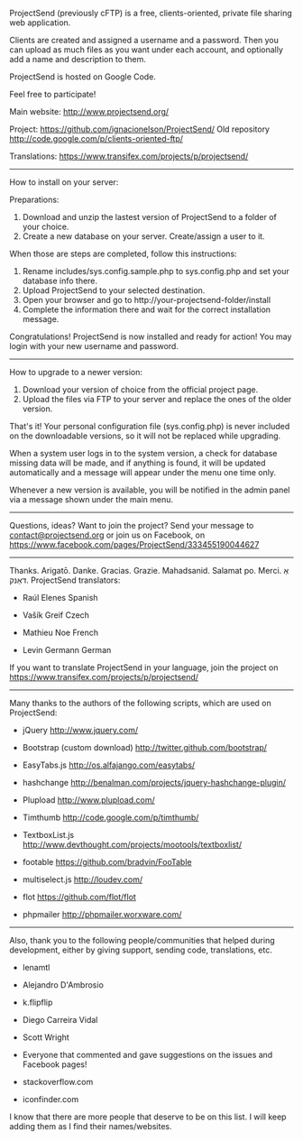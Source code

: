 ProjectSend (previously cFTP) is a free, clients-oriented, private file
sharing web application.

Clients are created and assigned a username and a password. Then you can
upload as much files as you want under each account, and optionally add
a name and description to them. 

ProjectSend is hosted on Google Code.

Feel free to participate!

Main website:
http://www.projectsend.org/

Project:
https://github.com/ignacionelson/ProjectSend/
Old repository http://code.google.com/p/clients-oriented-ftp/

Translations:
https://www.transifex.com/projects/p/projectsend/

--------------------------------------------------------------------------------------------

How to install on your server:

Preparations:
1. Download and unzip the lastest version of ProjectSend to a folder of your choice.
2. Create a new database on your server. Create/assign a user to it.

When those are steps are completed, follow this instructions:
1. Rename includes/sys.config.sample.php to sys.config.php and set your database info there.
2. Upload ProjectSend to your selected destination.
3. Open your browser and go to http://your-projectsend-folder/install
4. Complete the information there and wait for the correct installation message.

Congratulations! ProjectSend is now installed and ready for action!
You may login with your new username and password.

--------------------------------------------------------------------------------------------

How to upgrade to a newer version:

1. Download your version of choice from the official project page.
2. Upload the files via FTP to your server and replace the ones of the older version.

That's it!
Your personal configuration file (sys.config.php) is never included on the downloadable
versions, so it will not be replaced while upgrading.

When a system user logs in to the system version, a check for database missing data will be
made, and if anything is found, it will be updated automatically and a message will appear
under the menu one time only.

Whenever a new version is available, you will be notified in the admin panel via a message
shown under the main menu.

--------------------------------------------------------------------------------------------

Questions, ideas? Want to join the project?
Send your message to contact@projectsend.org or join us on Facebook, on
https://www.facebook.com/pages/ProjectSend/333455190044627

--------------------------------------------------------------------------------------------

Thanks. Arigatō. Danke. Gracias. Grazie. Mahadsanid. Salamat po. Merci. אַ דאַנק.
ProjectSend translators:

- Raúl Elenes
  Spanish

- Vašík Greif
  Czech

- Mathieu Noe
  French

- Levin Germann
  German


If you want to translate ProjectSend in your language, join the project on
https://www.transifex.com/projects/p/projectsend/

--------------------------------------------------------------------------------------------

Many thanks to the authors of the following scripts, which are used on ProjectSend:

- jQuery
  http://www.jquery.com/

- Bootstrap (custom download)
  http://twitter.github.com/bootstrap/

- EasyTabs.js
  http://os.alfajango.com/easytabs/

- hashchange
  http://benalman.com/projects/jquery-hashchange-plugin/

- Plupload
  http://www.plupload.com/

- Timthumb
  http://code.google.com/p/timthumb/

- TextboxList.js
  http://www.devthought.com/projects/mootools/textboxlist/

- footable
  https://github.com/bradvin/FooTable

- multiselect.js
  http://loudev.com/

- flot
  https://github.com/flot/flot

- phpmailer
  http://phpmailer.worxware.com/

--------------------------------------------------------------------------------------------

Also, thank you to the following people/communities that helped during development, either
by giving support, sending code, translations, etc.

- lenamtl
- Alejandro D'Ambrosio
- k.flipflip
- Diego Carreira Vidal
- Scott Wright
- Everyone that commented and gave suggestions on the issues and Facebook pages!

- stackoverflow.com
- iconfinder.com

I know that there are more people that deserve to be on this list. I will keep adding them
as I find their names/websites.